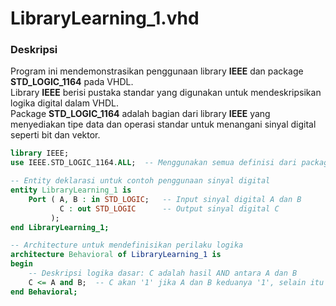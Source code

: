 # LibraryLearning_1.vhd

### Deskripsi
Program ini mendemonstrasikan penggunaan library **IEEE** dan package **STD_LOGIC_1164** pada VHDL.  
Library **IEEE** berisi pustaka standar yang digunakan untuk mendeskripsikan logika digital dalam VHDL.  
Package **STD_LOGIC_1164** adalah bagian dari library **IEEE** yang menyediakan tipe data dan operasi standar untuk menangani sinyal digital seperti bit dan vektor.

```vhdl
library IEEE;
use IEEE.STD_LOGIC_1164.ALL;  -- Menggunakan semua definisi dari package STD_LOGIC_1164

-- Entity deklarasi untuk contoh penggunaan sinyal digital
entity LibraryLearning_1 is
    Port ( A, B : in STD_LOGIC;   -- Input sinyal digital A dan B
           C : out STD_LOGIC      -- Output sinyal digital C
         );
end LibraryLearning_1;

-- Architecture untuk mendefinisikan perilaku logika
architecture Behavioral of LibraryLearning_1 is
begin
    -- Deskripsi logika dasar: C adalah hasil AND antara A dan B
    C <= A and B;  -- C akan '1' jika A dan B keduanya '1', selain itu C akan '0'
end Behavioral;
